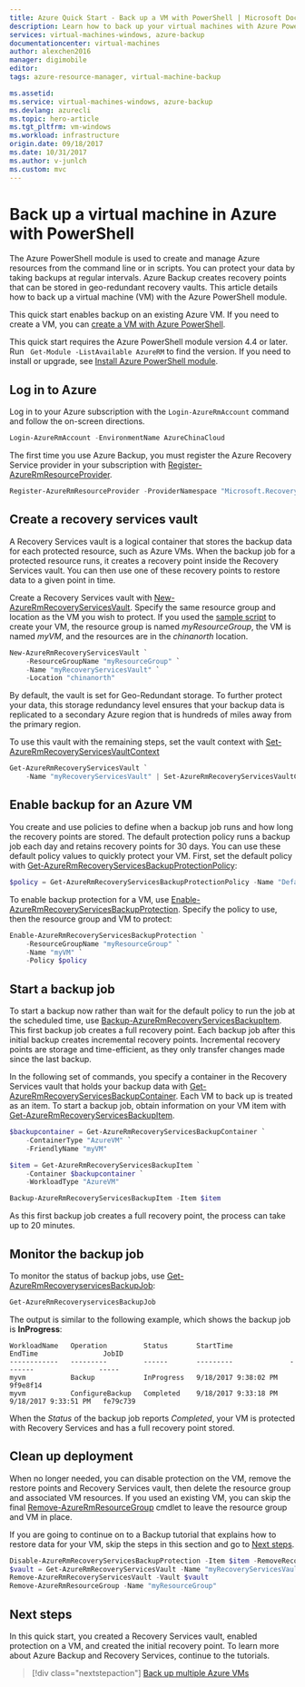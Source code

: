 ```yaml
---
title: Azure Quick Start - Back up a VM with PowerShell | Microsoft Docs
description: Learn how to back up your virtual machines with Azure PowerShell
services: virtual-machines-windows, azure-backup
documentationcenter: virtual-machines
author: alexchen2016
manager: digimobile
editor:
tags: azure-resource-manager, virtual-machine-backup

ms.assetid: 
ms.service: virtual-machines-windows, azure-backup
ms.devlang: azurecli
ms.topic: hero-article
ms.tgt_pltfrm: vm-windows
ms.workload: infrastructure
origin.date: 09/18/2017
ms.date: 10/31/2017
ms.author: v-junlch
ms.custom: mvc
---
```


# Back up a virtual machine in Azure with PowerShell
The Azure PowerShell module is used to create and manage Azure resources from the command line or in scripts. You can protect your data by taking backups at regular intervals. Azure Backup creates recovery points that can be stored in geo-redundant recovery vaults. This article details how to back up a virtual machine (VM) with the Azure PowerShell module. 

This quick start enables backup on an existing Azure VM. If you need to create a VM, you can [create a VM with Azure PowerShell](../virtual-machines/scripts/virtual-machines-windows-powershell-sample-create-vm.md).

This quick start requires the Azure PowerShell module version 4.4 or later. Run ` Get-Module -ListAvailable AzureRM` to find the version. If you need to install or upgrade, see [Install Azure PowerShell module](https://docs.microsoft.com/powershell/azure/install-azurerm-ps).


## Log in to Azure
Log in to your Azure subscription with the `Login-AzureRmAccount` command and follow the on-screen directions.

```powershell
Login-AzureRmAccount -EnvironmentName AzureChinaCloud
```

The first time you use Azure Backup, you must register the Azure Recovery Service provider in your subscription with [Register-AzureRmResourceProvider](https://docs.microsoft.com/powershell/module/AzureRM.Resources/Register-AzureRmResourceProvider).

```powershell
Register-AzureRmResourceProvider -ProviderNamespace "Microsoft.RecoveryServices"
```


## Create a recovery services vault
A Recovery Services vault is a logical container that stores the backup data for each protected resource, such as Azure VMs. When the backup job for a protected resource runs, it creates a recovery point inside the Recovery Services vault. You can then use one of these recovery points to restore data to a given point in time.

Create a Recovery Services vault with [New-AzureRmRecoveryServicesVault](https://docs.microsoft.com/powershell/module/azurerm.recoveryservices/new-azurermrecoveryservicesvault). Specify the same resource group and location as the VM you wish to protect. If you used the [sample script](../virtual-machines/scripts/virtual-machines-windows-powershell-sample-create-vm.md) to create your VM, the resource group is named *myResourceGroup*, the VM is named *myVM*, and the resources are in the *chinanorth* location.

```powershell
New-AzureRmRecoveryServicesVault `
    -ResourceGroupName "myResourceGroup" `
    -Name "myRecoveryServicesVault" `
    -Location "chinanorth"
```

By default, the vault is set for Geo-Redundant storage. To further protect your data, this storage redundancy level ensures that your backup data is replicated to a secondary Azure region that is hundreds of miles away from the primary region.

To use this vault with the remaining steps, set the vault context with [Set-AzureRmRecoveryServicesVaultContext](https://docs.microsoft.com/powershell/module/AzureRM.RecoveryServices/Set-AzureRmRecoveryServicesVaultContext)

```powershell
Get-AzureRmRecoveryServicesVault `
    -Name "myRecoveryServicesVault" | Set-AzureRmRecoveryServicesVaultContext
```


## Enable backup for an Azure VM
You create and use policies to define when a backup job runs and how long the recovery points are stored. The default protection policy runs a backup job each day and retains recovery points for 30 days. You can use these default policy values to quickly protect your VM. First, set the default policy with [Get-AzureRmRecoveryServicesBackupProtectionPolicy](https://docs.microsoft.com/powershell/module/AzureRM.RecoveryServices.Backup/Get-AzureRmRecoveryServicesBackupProtectionPolicy):

```powershell
$policy = Get-AzureRmRecoveryServicesBackupProtectionPolicy -Name "DefaultPolicy"
```

To enable backup protection for a VM, use [Enable-AzureRmRecoveryServicesBackupProtection](https://docs.microsoft.com/powershell/module/AzureRM.RecoveryServices.Backup/Enable-AzureRmRecoveryServicesBackupProtection). Specify the policy to use, then the resource group and VM to protect:

```powershell
Enable-AzureRmRecoveryServicesBackupProtection `
    -ResourceGroupName "myResourceGroup" `
    -Name "myVM" `
    -Policy $policy
```


## Start a backup job
To start a backup now rather than wait for the default policy to run the job at the scheduled time, use [Backup-AzureRmRecoveryServicesBackupItem](https://docs.microsoft.com/powershell/module/azurerm.recoveryservices.backup/backup-azurermrecoveryservicesbackupitem). This first backup job creates a full recovery point. Each backup job after this initial backup creates incremental recovery points. Incremental recovery points are storage and time-efficient, as they only transfer changes made since the last backup.

In the following set of commands, you specify a container in the Recovery Services vault that holds your backup data with [Get-AzureRmRecoveryServicesBackupContainer](https://docs.microsoft.com/powershell/module/azurerm.recoveryservices.backup/get-azurermrecoveryservicesbackupcontainer). Each VM to back up is treated as an item. To start a backup job, obtain information on your VM item with [Get-AzureRmRecoveryServicesBackupItem](https://docs.microsoft.com/powershell/module/AzureRM.RecoveryServices.Backup/Get-AzureRmRecoveryServicesBackupItem).

```powershell
$backupcontainer = Get-AzureRmRecoveryServicesBackupContainer `
    -ContainerType "AzureVM" `
    -FriendlyName "myVM"

$item = Get-AzureRmRecoveryServicesBackupItem `
    -Container $backupcontainer `
    -WorkloadType "AzureVM"

Backup-AzureRmRecoveryServicesBackupItem -Item $item
```

As this first backup job creates a full recovery point, the process can take up to 20 minutes.


## Monitor the backup job
To monitor the status of backup jobs, use [Get-AzureRmRecoveryservicesBackupJob](https://docs.microsoft.com/powershell/module/azurerm.recoveryservices.backup/get-azurermrecoveryservicesbackupjob):

```powershell
Get-AzureRmRecoveryservicesBackupJob
```

The output is similar to the following example, which shows the backup job is **InProgress**:

```
WorkloadName   Operation         Status       StartTime              EndTime                JobID
------------   ---------         ------       ---------              -------                -----
myvm           Backup            InProgress   9/18/2017 9:38:02 PM                          9f9e8f14
myvm           ConfigureBackup   Completed    9/18/2017 9:33:18 PM   9/18/2017 9:33:51 PM   fe79c739
```

When the *Status* of the backup job reports *Completed*, your VM is protected with Recovery Services and has a full recovery point stored.


## Clean up deployment
When no longer needed, you can disable protection on the VM, remove the restore points and Recovery Services vault, then delete the resource group and associated VM resources. If you used an existing VM, you can skip the final [Remove-AzureRmResourceGroup](https://docs.microsoft.com/powershell/module/azurerm.resources/remove-azurermresourcegroup) cmdlet to leave the resource group and VM in place.

If you are going to continue on to a Backup tutorial that explains how to restore data for your VM, skip the steps in this section and go to [Next steps](#next-steps). 

```powershell
Disable-AzureRmRecoveryServicesBackupProtection -Item $item -RemoveRecoveryPoints
$vault = Get-AzureRmRecoveryServicesVault -Name "myRecoveryServicesVault"
Remove-AzureRmRecoveryServicesVault -Vault $vault
Remove-AzureRmResourceGroup -Name "myResourceGroup"
```


## Next steps
In this quick start, you created a Recovery Services vault, enabled protection on a VM, and created the initial recovery point. To learn more about Azure Backup and Recovery Services, continue to the tutorials.

> [!div class="nextstepaction"]
> [Back up multiple Azure VMs](./tutorial-backup-vm-at-scale.md)

